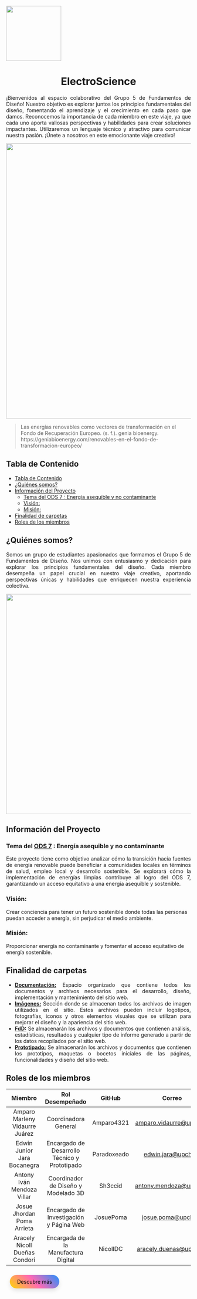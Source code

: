 <p align="left">
  <img src="https://github.com/user-attachments/assets/2cae9b13-d1de-4a5a-a827-643818c98091" width="150">
  <h1 align="center">ElectroScience</h1>
</p>

<p align="justify">
  ¡Bienvenidos al espacio colaborativo del Grupo 5 de Fundamentos de Diseño! Nuestro objetivo es explorar juntos los principios fundamentales del diseño, fomentando el aprendizaje y el crecimiento en cada paso que damos. Reconocemos la importancia de cada miembro en este viaje, ya que cada uno aporta valiosas perspectivas y habilidades para crear soluciones impactantes. Utilizaremos un lenguaje técnico y atractivo para comunicar nuestra pasión. ¡Únete a nosotros en este emocionante viaje creativo!
</p>

<p align="center">
  <img src="https://geniabioenergy.com/wp-content/uploads/2022/02/Las-renovables-como-vectores-de-transformacion-2.jpg" width="750" style="margin: auto;">
</p>

<blockquote>
  <p>Las energías renovables como vectores de transformación en el Fondo de Recuperación Europeo. (s. f.). genia bioenergy. https://geniabioenergy.com/renovables-en-el-fondo-de-transformacion-europeo/</p>
</blockquote>

## Tabla de Contenido
- [Tabla de Contenido](#tabla-de-contenido)
- [¿Quiénes somos?](#quiénes-somos)
- [Información del Proyecto](#información-del-proyecto)
  - [Tema del ODS 7 : Energía asequible y no contaminante](#tema-del-ods-7--energía-asequible-y-no-contaminante)
  - [Visión:](#visión)
  - [Misión:](#misión)
- [Finalidad de carpetas](#finalidad-de-carpetas)
- [Roles de los miembros](#roles-de-los-miembros)

## ¿Quiénes somos?
<p align="justify">
  Somos un grupo de estudiantes apasionados que formamos el Grupo 5 de Fundamentos de Diseño. Nos unimos con entusiasmo y dedicación para explorar los principios fundamentales del diseño. Cada miembro desempeña un papel crucial en nuestro viaje creativo, aportando perspectivas únicas y habilidades que enriquecen nuestra experiencia colectiva.
</p>

<p align="center">
  <img src="https://github.com/Paradoxeado/prototypeProject/blob/main/Im%C3%A1genes/FotoGrupal01.jpg" width="600" style="margin: auto;">
</p>

## Información del Proyecto
### Tema del [ODS 7](https://www.un.org/sustainabledevelopment/es/energy/) : Energía asequible y no contaminante
<p align="justify">
Este proyecto tiene como objetivo analizar cómo la transición hacia fuentes de energía renovable puede beneficiar a comunidades locales en términos de salud, empleo local y desarrollo sostenible. Se explorará cómo la implementación de energías limpias contribuye al logro del ODS 7, garantizando un acceso equitativo a una energía asequible y sostenible.
</p>

### Visión:
Crear conciencia para tener un futuro sostenible donde todas las personas puedan acceder a energía, sin  perjudicar el medio ambiente.

### Misión:
Proporcionar energía no contaminante y fomentar el acceso equitativo de energía sostenible.

## Finalidad de carpetas
<div style="text-align: justify;">
  <ul>
    <li><strong><a href="https://github.com/Paradoxeado/prototypeProject/tree/main/Documentaci%C3%B3n">Documentación:</a></strong> Espacio organizado que contiene todos los documentos y archivos necesarios para el desarrollo, diseño, implementación y mantenimiento del sitio web.</li>
    <li><strong><a href="https://github.com/Paradoxeado/prototypeProject/tree/main/Im%C3%A1genes">Imágenes:</a></strong> Sección donde se almacenan todos los archivos de imagen utilizados en el sitio. Estos archivos pueden incluir logotipos, fotografías, iconos y otros elementos visuales que se utilizan para mejorar el diseño y la apariencia del sitio web.</li>
    <li><strong><a href="https://github.com/Paradoxeado/prototypeProject/tree/main/FdD">FdD:</a></strong> Se almacenarán los archivos y documentos que contienen análisis, estadísticas, resultados y cualquier tipo de informe generado a partir de los datos recopilados por el sitio web.</li>
    <li><strong><a href="https://github.com/Paradoxeado/prototypeProject/tree/main/Prototipado">Prototipado:</a></strong> Se almacenarán los archivos y documentos que contienen los prototipos, maquetas o bocetos iniciales de las páginas, funcionalidades y diseño del sitio web.</li>
  </ul>
</div>

## Roles de los miembros
| Miembro | Rol Desempeñado | GitHub | Correo |
| :------------: | :------------: | :------------: | :------------: |
| Amparo Marleny Vidaurre Juárez | Coordinadora General | Amparo4321 | amparo.vidaurre@upch.pe |
| Edwin Junior Jara Bocanegra | Encargado de Desarrollo Técnico y Prototipado | Paradoxeado | edwin.jara@upch.pe |
| Antony Iván Mendoza Villar | Coordinador de Diseño y Modelado 3D | Sh3ccid | antony.mendoza@upch.pe |
| Josue Jhordan Poma Arrieta | Encargado de Investigación y Página Web | JosuePoma | josue.poma@upch.pe |
| Aracely Nicoll Dueñas Condori | Encargada de la Manufactura Digital | NicollDC | aracely.duenas@upch.pe |

<a href="https://github.com/Paradoxeado/prototypeProject/tree/main/FdD/Entregables/E01SobreNosotros.md" style="background: linear-gradient(45deg, #FFD700, #FF69B4, #1E90FF); color: black; padding: 10px 20px; text-align: center; text-decoration: none; display: inline-block; font-size: 14px; margin: 10px; cursor: pointer; border-radius: 50px; border: none; box-shadow: 0 6px 12px rgba(0, 0, 0, 0.1); transition: transform 0.2s, box-shadow 0.2s;" onmouseover="this.style.transform='scale(1.1)'" onmouseout="this.style.transform='scale(1)'">Descubre más</a>
</p>
